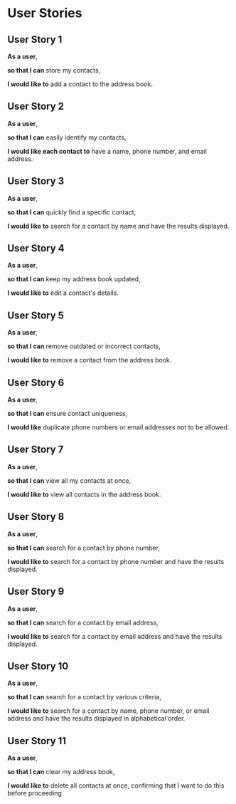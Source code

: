 # User Stories

## User Story 1

**As a user**,

**so that I can** store my contacts,

**I would like to** add a contact to the address book.

## User Story 2

**As a user**,

**so that I can** easily identify my contacts,

**I would like each contact to** have a name, phone number, and email address.

## User Story 3

**As a user**,

**so that I can** quickly find a specific contact,

**I would like to** search for a contact by name and have the results displayed.

## User Story 4

**As a user**,

**so that I can** keep my address book updated,

**I would like to** edit a contact's details.

## User Story 5

**As a user**,

**so that I can** remove outdated or incorrect contacts,

**I would like to** remove a contact from the address book.

## User Story 6

**As a user**,

**so that I can** ensure contact uniqueness,

**I would like** duplicate phone numbers or email addresses not to be allowed.

## User Story 7

**As a user**,

**so that I can** view all my contacts at once,

**I would like to** view all contacts in the address book.

## User Story 8

**As a user**,

**so that I can** search for a contact by phone number,

**I would like to** search for a contact by phone number and have the results displayed.

## User Story 9

**As a user**,

**so that I can** search for a contact by email address,

**I would like to** search for a contact by email address and have the results displayed.

## User Story 10

**As a user**,

**so that I can** search for a contact by various criteria,

**I would like to** search for a contact by name, phone number, or email address and have the results displayed in alphabetical order.

## User Story 11

**As a user**,

**so that I can** clear my address book,

**I would like to** delete all contacts at once, confirming that I want to do this before proceeding.
